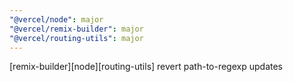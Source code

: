 ```yaml
---
"@vercel/node": major
"@vercel/remix-builder": major
"@vercel/routing-utils": major
---
```


[remix-builder][node][routing-utils] revert path-to-regexp updates
